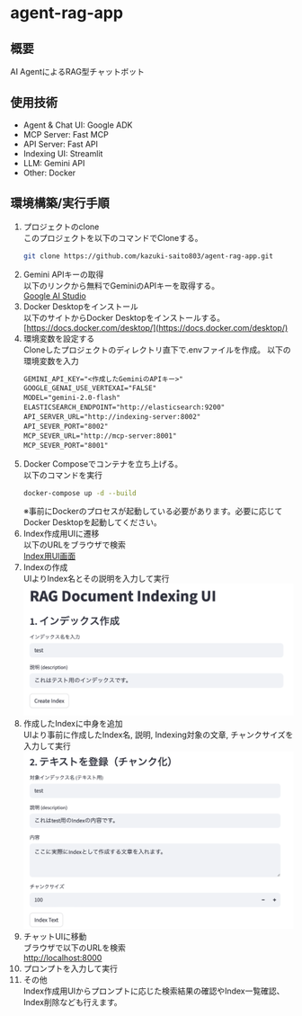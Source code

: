 # agent-rag-app
## 概要
AI AgentによるRAG型チャットボット
## 使用技術
- Agent & Chat UI: Google ADK
- MCP Server: Fast MCP
- API Server: Fast API
- Indexing UI: Streamlit
- LLM: Gemini API
- Other: Docker
## 環境構築/実行手順
1. プロジェクトのclone  
    このプロジェクトを以下のコマンドでCloneする。
    ```bash
    git clone https://github.com/kazuki-saito803/agent-rag-app.git
    ```
1. Gemini APIキーの取得  
    以下のリンクから無料でGeminiのAPIキーを取得する。  
    [Google AI Studio](https://aistudio.google.com/u/1/api-keys)
1. Docker Desktopをインストール  
    以下のサイトからDocker Desktopをインストールする。  
    [https://docs.docker.com/desktop/](https://docs.docker.com/desktop/)
1. 環境変数を設定する  
    Cloneしたプロジェクトのディレクトリ直下で.envファイルを作成。
    以下の環境変数を入力
    ```txt
    GEMINI_API_KEY="<作成したGeminiのAPIキー>"
    GOOGLE_GENAI_USE_VERTEXAI="FALSE"
    MODEL="gemini-2.0-flash"
    ELASTICSEARCH_ENDPOINT="http://elasticsearch:9200"
    API_SERVER_URL="http://indexing-server:8002"
    API_SEVER_PORT="8002"
    MCP_SEVER_URL="http://mcp-server:8001"
    MCP_SEVER_PORT="8001"
    ```
1. Docker Composeでコンテナを立ち上げる。  
    以下のコマンドを実行  
    ```bash
    docker-compose up -d --build
    ```
    ※事前にDockerのプロセスが起動している必要があります。必要に応じてDocker Desktopを起動してください。  
1. Index作成用UIに遷移  
    以下のURLをブラウザで検索  
    [Index用UI画面](http://localhost:8501)
1. Indexの作成  
    UIよりIndex名とその説明を入力して実行  
    ![Index作成画像](./assets/indexing01.png)
1. 作成したIndexに中身を追加  
    UIより事前に作成したIndex名, 説明, Indexing対象の文章, チャンクサイズを入力して実行  
    ![Index作成画像](./assets/indexing02.png)
1. チャットUIに移動  
    ブラウザで以下のURLを検索  
    [http://localhost:8000](http://localhost:8000)  
1. プロンプトを入力して実行
1. その他  
    Index作成用UIからプロンプトに応じた検索結果の確認やIndex一覧確認、Index削除なども行えます。